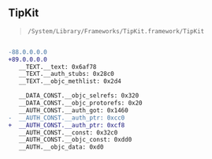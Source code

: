 ## TipKit

> `/System/Library/Frameworks/TipKit.framework/TipKit`

```diff

-88.0.0.0.0
+89.0.0.0.0
   __TEXT.__text: 0x6af78
   __TEXT.__auth_stubs: 0x28c0
   __TEXT.__objc_methlist: 0x2d4

   __DATA_CONST.__objc_selrefs: 0x320
   __DATA_CONST.__objc_protorefs: 0x20
   __AUTH_CONST.__auth_got: 0x1460
-  __AUTH_CONST.__auth_ptr: 0xcc0
+  __AUTH_CONST.__auth_ptr: 0xcf8
   __AUTH_CONST.__const: 0x32c0
   __AUTH_CONST.__objc_const: 0xdd0
   __AUTH.__objc_data: 0xd0

```
